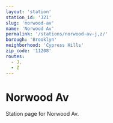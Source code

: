 ```yaml
---
layout: 'station'
station_id: 'J21'
slug: 'norwood-av'
name: 'Norwood Av'
permalink: '/stations/norwood-av-j,z/'
borough: 'Brooklyn'
neighborhood: 'Cypress Hills'
zip_code: '11208'
routes:
  - J,
  - Z
---
```

# Norwood Av

Station page for Norwood Av.
